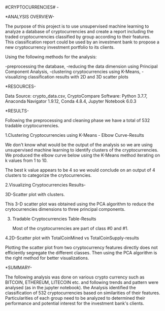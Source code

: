 #CRYPTOCURRENCIES# -

*ANALYSIS OVERVIEW-

The purpose of this project is to use unsupervised machine learning to analyze a database of cryptocurrencies 
and create a report including the traded cryptocurrencies classified by group according to their features.
This classification report could be used by an investment bank to propose a new cryptocurrency investment portfolio to its clients.


Using the following methods for the analysis:

-preprocessing the database,
-reducing the data dimension using Principal Component Analysis,
-clustering cryptocurrencies using K-Means,
-visualizing classification results with 2D and 3D scatter plots

*RESOURCES-

Data Source: crypto_data.csv, CryptoCompare
Software: Python 3.7.7, Anaconda Navigator 1.9.12, Conda 4.8.4, Jupyter Notebook 6.0.3


*RESULTS-

Following the preprocessing and cleaning phase we have a total of 532 tradable cryptocurrencies.


1.Clustering Cryptocurrencies using K-Means - Elbow Curve-Results

 We don't know what would be the output of the analysis so we are using unsupervised machine learning to identify clusters of the cryptocurrencies.
 We produced the elbow curve below using the K-Means method iterating on k values from 1 to 10.

  The best k value appears to be 4 so we would conclude on an output of 4 clusters to categorize the crytocurrencies.

2.Visualizing Cryptocurrencies Results-

  3D-Scatter plot with clusters.

  This 3-D scatter plot was obtained using the PCA algorithm to reduce the crytocurrencies dimensions to three principal components.


3. Tradable Cryptocurrencies Table-Results

   Most of the cryptocurrencies are part of class #0 and #1.

4.2D-Scatter plot with TotalCoinMined vs TotalCoinSupply-results
  
  Plotting the scatter plot from two cryptocurrency features directly does not efficiently segregate the different classes. 
Then using the PCA algorithm is the right method for better visualizations.


*SUMMARY-

The following analysis was done on various crypto currency such as BITCOIN, ETHEREUM, LITECOIN etc.
 and following trends and pattern were analysed (as in the jupyter notebook).
the Analysis identified the classification of 532 cryptocurrencies based on similarities of their features.
Particularities of each group need to be analyzed to determined their performance and potential interest for the investment bank's clients.